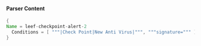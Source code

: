 #### Parser Content
```Java
{
Name = leef-checkpoint-alert-2
  Conditions = [ """|Check Point|New Anti Virus|""", """signature=""" ]
}
```